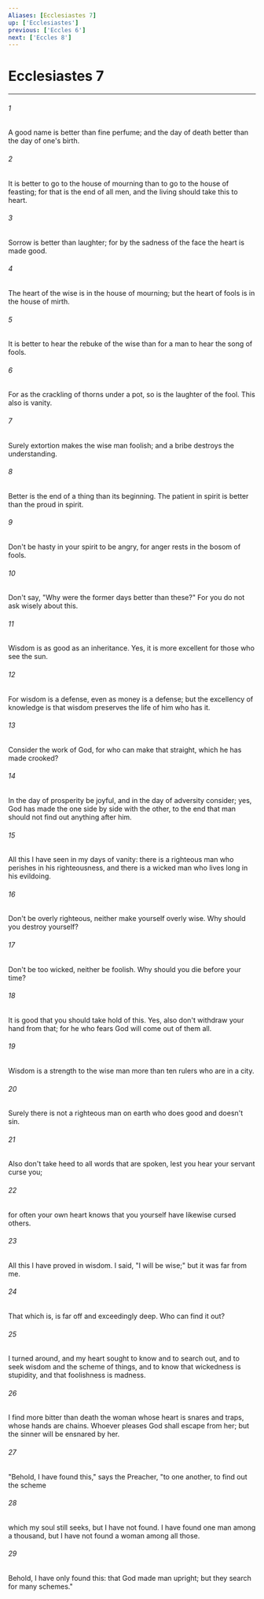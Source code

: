 ```yaml
---
Aliases: [Ecclesiastes 7]
up: ['Ecclesiastes']
previous: ['Eccles 6']
next: ['Eccles 8']
---
```

# Ecclesiastes 7
***





###### 1 

A good name is better than fine perfume; and the day of death better than the day of one's birth. 



###### 2 

It is better to go to the house of mourning than to go to the house of feasting; for that is the end of all men, and the living should take this to heart. 



###### 3 

Sorrow is better than laughter; for by the sadness of the face the heart is made good. 



###### 4 

The heart of the wise is in the house of mourning; but the heart of fools is in the house of mirth. 



###### 5 

It is better to hear the rebuke of the wise than for a man to hear the song of fools. 



###### 6 

For as the crackling of thorns under a pot, so is the laughter of the fool. This also is vanity. 



###### 7 

Surely extortion makes the wise man foolish; and a bribe destroys the understanding. 



###### 8 

Better is the end of a thing than its beginning. The patient in spirit is better than the proud in spirit. 



###### 9 

Don't be hasty in your spirit to be angry, for anger rests in the bosom of fools. 



###### 10 

Don't say, "Why were the former days better than these?" For you do not ask wisely about this. 



###### 11 

Wisdom is as good as an inheritance. Yes, it is more excellent for those who see the sun. 



###### 12 

For wisdom is a defense, even as money is a defense; but the excellency of knowledge is that wisdom preserves the life of him who has it. 



###### 13 

Consider the work of God, for who can make that straight, which he has made crooked? 



###### 14 

In the day of prosperity be joyful, and in the day of adversity consider; yes, God has made the one side by side with the other, to the end that man should not find out anything after him. 



###### 15 

All this I have seen in my days of vanity: there is a righteous man who perishes in his righteousness, and there is a wicked man who lives long in his evildoing. 



###### 16 

Don't be overly righteous, neither make yourself overly wise. Why should you destroy yourself? 



###### 17 

Don't be too wicked, neither be foolish. Why should you die before your time? 



###### 18 

It is good that you should take hold of this. Yes, also don't withdraw your hand from that; for he who fears God will come out of them all. 



###### 19 

Wisdom is a strength to the wise man more than ten rulers who are in a city. 



###### 20 

Surely there is not a righteous man on earth who does good and doesn't sin. 



###### 21 

Also don't take heed to all words that are spoken, lest you hear your servant curse you; 



###### 22 

for often your own heart knows that you yourself have likewise cursed others. 



###### 23 

All this I have proved in wisdom. I said, "I will be wise;" but it was far from me. 



###### 24 

That which is, is far off and exceedingly deep. Who can find it out? 



###### 25 

I turned around, and my heart sought to know and to search out, and to seek wisdom and the scheme of things, and to know that wickedness is stupidity, and that foolishness is madness. 



###### 26 

I find more bitter than death the woman whose heart is snares and traps, whose hands are chains. Whoever pleases God shall escape from her; but the sinner will be ensnared by her. 



###### 27 

"Behold, I have found this," says the Preacher, "to one another, to find out the scheme 



###### 28 

which my soul still seeks, but I have not found. I have found one man among a thousand, but I have not found a woman among all those. 



###### 29 

Behold, I have only found this: that God made man upright; but they search for many schemes."
